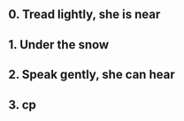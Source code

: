 ##  0\. Tread lightly, she is near

##  1\. Under the snow

##  2\. Speak gently, she can hear

##  3\. cp

